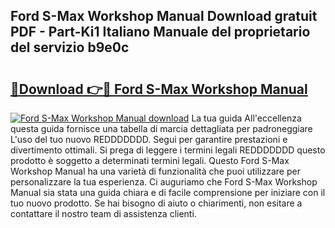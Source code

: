 ## Ford S-Max Workshop Manual Download gratuit PDF - Part-Ki1 Italiano Manuale del proprietario del servizio b9e0c

# <h2><a href="http://dfgpqm5.blite.top/?on=Ford+S-Max+Workshop+Manual">🔗Download 👉🔴 Ford S-Max Workshop Manual</a></h2>

[![Ford S-Max Workshop Manual download](https://i.imgur.com/lujVjoI.png)](http://dfgpqm5.blite.top/?on=Ford+S-Max+Workshop+Manual)
La tua guida All'eccellenza questa guida fornisce una tabella di marcia dettagliata per padroneggiare L'uso del tuo nuovo REDDDDDDD. Segui per garantire prestazioni e divertimento ottimali. Si prega di leggere i termini legali REDDDDDDD questo prodotto è soggetto a determinati termini legali. Questo Ford S-Max Workshop Manual ha una varietà di funzionalità che puoi utilizzare per personalizzare la tua esperienza. Ci auguriamo che Ford S-Max Workshop Manual sia stata una guida chiara e di facile comprensione per iniziare con il tuo nuovo prodotto. Se hai bisogno di aiuto o chiarimenti, non esitare a contattare il nostro team di assistenza clienti.
